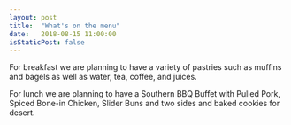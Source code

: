 ```yaml
---
layout: post
title:  "What's on the menu"
date:   2018-08-15 11:00:00
isStaticPost: false
---
```

For breakfast we are planning to have a variety of pastries such as muffins and bagels as well as water, tea, coffee, and juices.

For lunch we are planning to have a Southern BBQ Buffet with Pulled Pork, Spiced Bone-in Chicken, Slider Buns and two sides and baked cookies for desert.